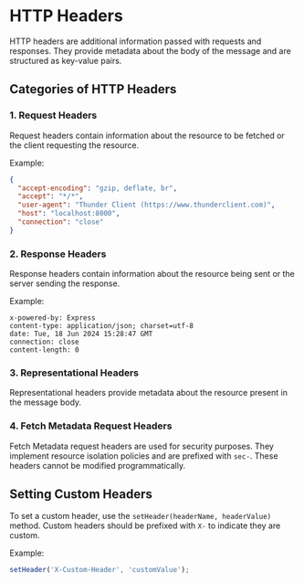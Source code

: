 # HTTP Headers

HTTP headers are additional information passed with requests and responses. They provide metadata about the body of the message and are structured as key-value pairs.

## Categories of HTTP Headers

### 1. Request Headers
Request headers contain information about the resource to be fetched or the client requesting the resource.

Example:
```json
{
  "accept-encoding": "gzip, deflate, br",
  "accept": "*/*",
  "user-agent": "Thunder Client (https://www.thunderclient.com)",
  "host": "localhost:8000",
  "connection": "close"
}
```

### 2. Response Headers
Response headers contain information about the resource being sent or the server sending the response.

Example:
```
x-powered-by: Express
content-type: application/json; charset=utf-8
date: Tue, 18 Jun 2024 15:28:47 GMT
connection: close
content-length: 0
```

### 3. Representational Headers
Representational headers provide metadata about the resource present in the message body.

### 4. Fetch Metadata Request Headers
Fetch Metadata request headers are used for security purposes. They implement resource isolation policies and are prefixed with `sec-`. These headers cannot be modified programmatically.

## Setting Custom Headers
To set a custom header, use the `setHeader(headerName, headerValue)` method. Custom headers should be prefixed with `X-` to indicate they are custom.

Example:
```javascript
setHeader('X-Custom-Header', 'customValue');
```

